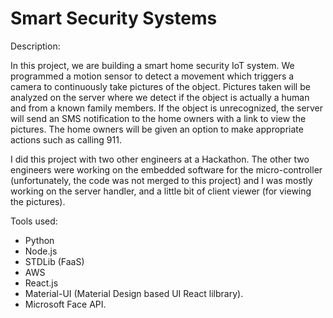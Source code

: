 # Smart Security Systems

Description:

In this project, we are building a smart home security IoT system. We programmed a motion sensor to detect a movement which triggers a camera to continuously take pictures of the object. Pictures taken will be analyzed on the server where we detect if the object is actually a human and from a known family members. If the object is unrecognized, the server will send an SMS notification to the home owners with a link to view the pictures. The home owners will be given an option to make appropriate actions such as calling 911.

I did this project with two other engineers at a Hackathon. The other two engineers were working on the embedded software for the micro-controller (unfortunately, the code was not merged to this project) and I was mostly working on the server handler, and a little bit of client viewer (for viewing the pictures).

Tools used:
- Python
- Node.js
- STDLib (FaaS)
- AWS
- React.js
- Material-UI (Material Design based UI React lilbrary).
- Microsoft Face API.
